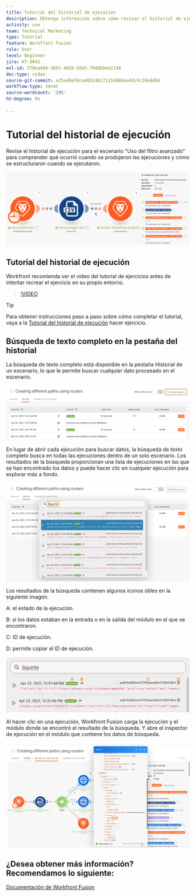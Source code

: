 ```yaml
---
title: Tutorial del historial de ejecución
description: Obtenga información sobre cómo revisar el historial de ejecución de un escenario para comprender qué ha sucedido en [!DNL Adobe Workfront Fusion].
activity: use
team: Technical Marketing
type: Tutorial
feature: Workfront Fusion
role: User
level: Beginner
jira: KT-9042
exl-id: 370ea489-3b91-4b5b-b5e5-7948bbee1148
doc-type: video
source-git-commit: a25a49e59ca483246271214886ea4dc9c10e8d66
workflow-type: tm+mt
source-wordcount: '295'
ht-degree: 0%

---
```


# Tutorial del historial de ejecución

Revise el historial de ejecución para el escenario &quot;Uso del filtro avanzado&quot; para comprender qué ocurrió cuando se produjeron las ejecuciones y cómo se estructuraron cuando se ejecutaron.

![Imagen del historial de ejecución en un escenario de Fusion](assets/execution-history-and-scheduling-1.png)

## Tutorial del historial de ejecución

Workfront recomienda ver el vídeo del tutorial de ejercicios antes de intentar recrear el ejercicio en su propio entorno.

>[!VIDEO](https://video.tv.adobe.com/v/335283/?quality=12&learn=on)

>[!TIP]
>
>Para obtener instrucciones paso a paso sobre cómo completar el tutorial, vaya a la [Tutorial del historial de ejecución](https://experienceleague.adobe.com/docs/workfront-learn/tutorials-workfront/fusion/exercises/execution-history.html?lang=en) hacer ejercicio.

## Búsqueda de texto completo en la pestaña del historial

La búsqueda de texto completo está disponible en la pestaña Historial de un escenario, lo que le permite buscar cualquier dato procesado en el escenario.

![Una imagen de la búsqueda del historial de ejecución](assets/execution-history-and-scheduling-2.png)

En lugar de abrir cada ejecución para buscar datos, la búsqueda de texto completo busca en todas las ejecuciones dentro de un solo escenario. Los resultados de la búsqueda proporcionan una lista de ejecuciones en las que se han encontrado los datos y puede hacer clic en cualquier ejecución para explorar más a fondo.

![Imagen de una búsqueda del historial de ejecución](assets/execution-history-and-scheduling-3.png)

Los resultados de la búsqueda contienen algunos iconos útiles en la siguiente imagen.

A: el estado de la ejecución.

B: si los datos estaban en la entrada o en la salida del módulo en el que se encontraron.

C: ID de ejecución.

D: permite copiar el ID de ejecución.

![Imagen de un resultado de búsqueda del historial de ejecución](assets/execution-history-and-scheduling-4.png)

Al hacer clic en una ejecución, Workfront Fusion carga la ejecución y el módulo donde se encontró el resultado de la búsqueda. Y abre el inspector de ejecución en el módulo que contiene los datos de búsqueda.

![Imagen de un vínculo de historial de ejecución](assets/execution-history-and-scheduling-5.png)


## ¿Desea obtener más información? Recomendamos lo siguiente:

[Documentación de Workfront Fusion](https://experienceleague.adobe.com/docs/workfront/using/adobe-workfront-fusion/workfront-fusion-2.html?lang=en)
